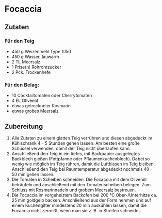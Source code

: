 # Focaccia

## Zutaten

### Für den Teig

* 450 g Weizenmehl Type 1050
* 450 g Wasser, lauwarm
* 2 TL  Meersalz
* 1 Prise(n)  Rohrohrzucker
* 2 Pck. Trockenhefe

### Für den Belag:

* 10 Cocktailtomaten oder Cherrytomaten
* 4 EL Olivenöl
* etwas getrockneter Rosmarin
* etwas grobes Meersalz

## Zubereitung

1. Alle Zutaten zu einem glatten Teig verrühren und diesen abgedeckt im Kühlschrank 4 - 5 Stunden gehen lassen. Am besten eine große Schüssel verwenden, damit der Teig nicht überlaufen kann.
1. Anschließend den Teig in ein tiefes, mit Backpapier ausgelegtes Backblech gießen (Fettpfanne oder Pflaumenkuchenblech). Dabei so wenig wie möglich im Teig rühren, damit die Luftblasen im Teig bleiben. Anschließend den Teig bei Raumtemperatur abgedeckt nochmals 40 - 50 min gehen lassen.
1. Die Tomaten in Scheiben schneiden. Die Focaccia mit dem Olivenöl beträufeln und anschließend mit den Tomatenscheiben belegen. Zum Schluss mit Rosmarinnadeln und grobem Meersalz bestreuen.
1. Die Focaccia im vorgeheiztem Backofen bei 200 °C Ober-/Unterhitze ca. 25 min goldgelb backen. Anschließend aus der Form nehmen und auf einem Kuchengitter mindestens 20 min auskühlen lassen, damit die Focaccia nicht zerreißt, wenn man sie z. B. in Streifen schneidet.
